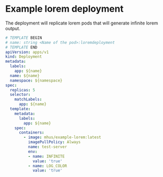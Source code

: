 
# Example lorem deployment

The deployment will replicate lorem pods that will generate infinite lorem output.

```yaml
# TEMPLATE BEGIN
# name: string <Name of the pod>:loremdeployment
# TEMPLATE END
apiVersion: apps/v1
kind: Deployment
metadata:
  labels:
    app: ${name}
  name: ${name}
  namespace: ${namespace}
spec:
  replicas: 5
  selector:
    matchLabels:
      app: ${name}
  template:
    metadata:
      labels:
        app: ${name}
    spec:
      containers:
        - image: mhus/example-lorem:latest
          imagePullPolicy: Always
          name: test-server
          env:
          - name: INFINITE
            value: 'true'
          - name: LOG_COLOR
            value: 'true'
```
